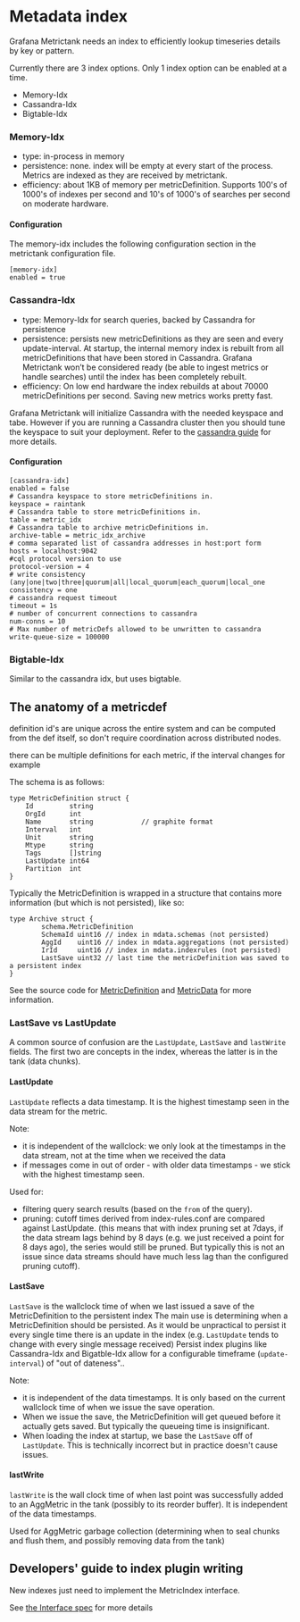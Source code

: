 # Metadata index

Grafana Metrictank needs an index to efficiently lookup timeseries details by key or pattern.

Currently there are 3 index options. Only 1 index option can be enabled at a time.
* Memory-Idx
* Cassandra-Idx
* Bigtable-Idx

### Memory-Idx

* type: in-process in memory
* persistence: none.  index will be empty at every start of the process. Metrics are indexed as they are received by metrictank.
* efficiency: about 1KB of memory per metricDefinition.  Supports 100's of 1000's of indexes per second and 10's of 1000's of searches per second on moderate hardware.

#### Configuration
The memory-idx includes the following configuration section in the metrictank configuration file.

```
[memory-idx]
enabled = true
```

### Cassandra-Idx

* type: Memory-Idx for search queries, backed by Cassandra for persistence
* persistence:  persists new metricDefinitions as they are seen and every update-interval.  At startup, the internal memory index is rebuilt from all metricDefinitions that have been stored in Cassandra.  Grafana Metrictank won’t be considered ready (be able to ingest metrics or handle searches) until the index has been completely rebuilt.
* efficiency: On low end hardware the index rebuilds at about 70000 metricDefinitions per second. Saving new metrics works pretty fast.

Grafana Metrictank will initialize Cassandra with the needed keyspace and tabe.  However if you are running a Cassandra cluster then you should tune the keyspace to suit your deployment.
Refer to the [cassandra guide](https://github.com/grafana/metrictank/blob/master/docs/cassandra.md) for more details.

#### Configuration
```
[cassandra-idx]
enabled = false
# Cassandra keyspace to store metricDefinitions in.
keyspace = raintank
# Cassandra table to store metricDefinitions in.
table = metric_idx
# Cassandra table to archive metricDefinitions in.
archive-table = metric_idx_archive
# comma separated list of cassandra addresses in host:port form
hosts = localhost:9042
#cql protocol version to use
protocol-version = 4
# write consistency (any|one|two|three|quorum|all|local_quorum|each_quorum|local_one
consistency = one
# cassandra request timeout
timeout = 1s
# number of concurrent connections to cassandra
num-conns = 10
# Max number of metricDefs allowed to be unwritten to cassandra
write-queue-size = 100000
```

### Bigtable-Idx

Similar to the cassandra idx, but uses bigtable.



## The anatomy of a metricdef

definition id's are unique across the entire system and can be computed from the def itself, so don't require coordination across distributed nodes.

there can be multiple definitions for each metric, if the interval changes for example

The schema is as follows:

```
type MetricDefinition struct {
	Id         string
	OrgId      int
	Name       string            // graphite format
	Interval   int
	Unit       string
	Mtype      string
	Tags       []string
	LastUpdate int64
	Partition  int
}
```

Typically the MetricDefinition is wrapped in a structure that contains more information (but which is not persisted), like so:
```
type Archive struct {
        schema.MetricDefinition
        SchemaId uint16 // index in mdata.schemas (not persisted)
        AggId    uint16 // index in mdata.aggregations (not persisted)
        IrId     uint16 // index in mdata.indexrules (not persisted)
        LastSave uint32 // last time the metricDefinition was saved to a persistent index
}
```

See the source code for [MetricDefinition](https://github.com/grafana/metrictank/blob/master/schema/metric.go) and
[MetricData](https://github.com/grafana/metrictank/blob/master/idx/idx.go) for more information.

### LastSave vs LastUpdate

A common source of confusion are the `LastUpdate`, `LastSave` and `lastWrite` fields.
The first two are concepts in the index, whereas the latter is in the tank (data chunks).

#### LastUpdate

`LastUpdate` reflects a data timestamp. It is the highest timestamp seen in the data stream for the metric.

Note:
* it is independent of the wallclock: we only look at the timestamps in the data stream, not at the time when we received the data
* if messages come in out of order - with older data timestamps - we stick with the highest timestamp seen.

Used for:
* filtering query search results (based on the `from` of the query).
* pruning: cutoff times derived from index-rules.conf are compared against LastUpdate.
  (this means that with index pruning set at 7days, if the data stream lags behind by 8 days (e.g. we just received a point for 8 days ago), the series
  would still be pruned. But typically this is not an issue since data streams should have much less lag than the configured pruning cutoff).

#### LastSave

`LastSave` is the wallclock time of when we last issued a save of the MetricDefinition to the persistent index
The main use is determining when a MetricDefinition should be persisted. As it would be unpractical to persist it
every single time there is an update in the index (e.g. `LastUpdate` tends to change with every single message received)
Persist index plugins like Cassandra-Idx and Bigatble-Idx allow for a configurable timeframe (`update-interval`) of "out of dateness"..

Note:
* it is independent of the data timestamps. It is only based on the current wallclock time of when we issue the save operation.
* When we issue the save, the MetricDefinition will get queued before it actually gets saved. But typically the queueing time is insignificant.
* When loading the index at startup, we base the `LastSave` off of `LastUpdate`. This is technically incorrect but in practice doesn't cause issues.


#### lastWrite

`lastWrite` is the wall clock time of when last point was successfully added to an AggMetric in the tank (possibly to its reorder buffer).
It is independent of the data timestamps.

Used for AggMetric garbage collection (determining when to seal chunks and flush them, and possibly removing data from the tank)


## Developers' guide to index plugin writing

New indexes just need to implement the MetricIndex interface.

See [the Interface spec](https://github.com/grafana/metrictank/blob/master/idx/idx.go#L22) for more details
